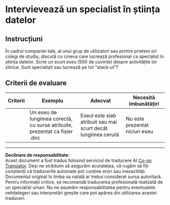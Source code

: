 <!--
CO_OP_TRANSLATOR_METADATA:
{
  "original_hash": "70d65aeddc06170bc1aed5b27805f930",
  "translation_date": "2025-09-05T16:05:59+00:00",
  "source_file": "1-Introduction/4-techniques-of-ML/assignment.md",
  "language_code": "ro"
}
-->
# Intervievează un specialist în știința datelor

## Instrucțiuni

În cadrul companiei tale, al unui grup de utilizatori sau printre prieteni ori colegi de studiu, discută cu cineva care lucrează profesional ca specialist în știința datelor. Scrie un scurt eseu (500 de cuvinte) despre activitățile lor zilnice. Sunt specialiști sau lucrează pe tot "stack-ul"?

## Criterii de evaluare

| Criterii | Exemplu                                                                            | Adecvat                                                           | Necesită îmbunătățiri |
| -------- | ---------------------------------------------------------------------------------- | ----------------------------------------------------------------- | --------------------- |
|          | Un eseu de lungimea corectă, cu surse atribuite, prezentat ca fișier .doc         | Eseul este slab atribuit sau mai scurt decât lungimea cerută      | Nu este prezentat niciun eseu |

---

**Declinare de responsabilitate**:  
Acest document a fost tradus folosind serviciul de traducere AI [Co-op Translator](https://github.com/Azure/co-op-translator). Deși ne străduim să asigurăm acuratețea, vă rugăm să fiți conștienți că traducerile automate pot conține erori sau inexactități. Documentul original în limba sa natală ar trebui considerat sursa autoritară. Pentru informații critice, se recomandă traducerea profesională realizată de un specialist uman. Nu ne asumăm responsabilitatea pentru eventualele neînțelegeri sau interpretări greșite care pot apărea din utilizarea acestei traduceri.